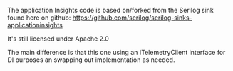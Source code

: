 
The application Insights code is based on/forked from the Serilog sink found here on github:
https://github.com/serilog/serilog-sinks-applicationinsights

It's still licensed under Apache 2.0

The main difference is that this one using an ITelemetryClient interface for DI purposes an swapping
out implementation as needed.  
